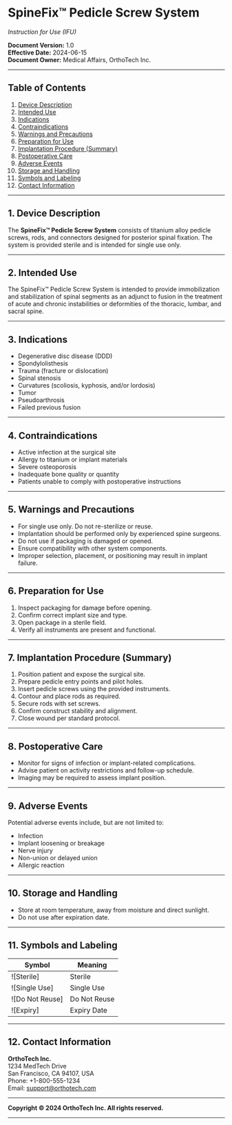 # SpineFix™ Pedicle Screw System  
*Instruction for Use (IFU)*

**Document Version:** 1.0  
**Effective Date:** 2024-06-15  
**Document Owner:** Medical Affairs, OrthoTech Inc.

---

## Table of Contents

1. [Device Description](#device-description)
2. [Intended Use](#intended-use)
3. [Indications](#indications)
4. [Contraindications](#contraindications)
5. [Warnings and Precautions](#warnings-and-precautions)
6. [Preparation for Use](#preparation-for-use)
7. [Implantation Procedure (Summary)](#implantation-procedure-summary)
8. [Postoperative Care](#postoperative-care)
9. [Adverse Events](#adverse-events)
10. [Storage and Handling](#storage-and-handling)
11. [Symbols and Labeling](#symbols-and-labeling)
12. [Contact Information](#contact-information)

---

## 1. Device Description

The **SpineFix™ Pedicle Screw System** consists of titanium alloy pedicle screws, rods, and connectors designed for posterior spinal fixation. The system is provided sterile and is intended for single use only.

---

## 2. Intended Use

The SpineFix™ Pedicle Screw System is intended to provide immobilization and stabilization of spinal segments as an adjunct to fusion in the treatment of acute and chronic instabilities or deformities of the thoracic, lumbar, and sacral spine.

---

## 3. Indications

- Degenerative disc disease (DDD)
- Spondylolisthesis
- Trauma (fracture or dislocation)
- Spinal stenosis
- Curvatures (scoliosis, kyphosis, and/or lordosis)
- Tumor
- Pseudoarthrosis
- Failed previous fusion

---

## 4. Contraindications

- Active infection at the surgical site
- Allergy to titanium or implant materials
- Severe osteoporosis
- Inadequate bone quality or quantity
- Patients unable to comply with postoperative instructions

---

## 5. Warnings and Precautions

- For single use only. Do not re-sterilize or reuse.
- Implantation should be performed only by experienced spine surgeons.
- Do not use if packaging is damaged or opened.
- Ensure compatibility with other system components.
- Improper selection, placement, or positioning may result in implant failure.

---

## 6. Preparation for Use

1. Inspect packaging for damage before opening.
2. Confirm correct implant size and type.
3. Open package in a sterile field.
4. Verify all instruments are present and functional.

---

## 7. Implantation Procedure (Summary)

1. Position patient and expose the surgical site.
2. Prepare pedicle entry points and pilot holes.
3. Insert pedicle screws using the provided instruments.
4. Contour and place rods as required.
5. Secure rods with set screws.
6. Confirm construct stability and alignment.
7. Close wound per standard protocol.

---

## 8. Postoperative Care

- Monitor for signs of infection or implant-related complications.
- Advise patient on activity restrictions and follow-up schedule.
- Imaging may be required to assess implant position.

---

## 9. Adverse Events

Potential adverse events include, but are not limited to:
- Infection
- Implant loosening or breakage
- Nerve injury
- Non-union or delayed union
- Allergic reaction

---

## 10. Storage and Handling

- Store at room temperature, away from moisture and direct sunlight.
- Do not use after expiration date.

---

## 11. Symbols and Labeling

| Symbol | Meaning                |
|--------|------------------------|
| ![Sterile] | Sterile |
| ![Single Use] | Single Use |
| ![Do Not Reuse] | Do Not Reuse |
| ![Expiry] | Expiry Date |

---

## 12. Contact Information

**OrthoTech Inc.**  
1234 MedTech Drive  
San Francisco, CA 94107, USA  
Phone: +1-800-555-1234  
Email: support@orthotech.com

---

**Copyright © 2024 OrthoTech Inc. All rights reserved.**

---

